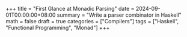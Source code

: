 +++
title = "First Glance at Monadic Parsing"
date = 2024-09-01T00:00:00+08:00
summary = "Write a parser combinator in Haskell"
math = false
draft = true
categories = ["Compilers"]
tags = ["Haskell", "Functional Programming", "Monad"]
+++
